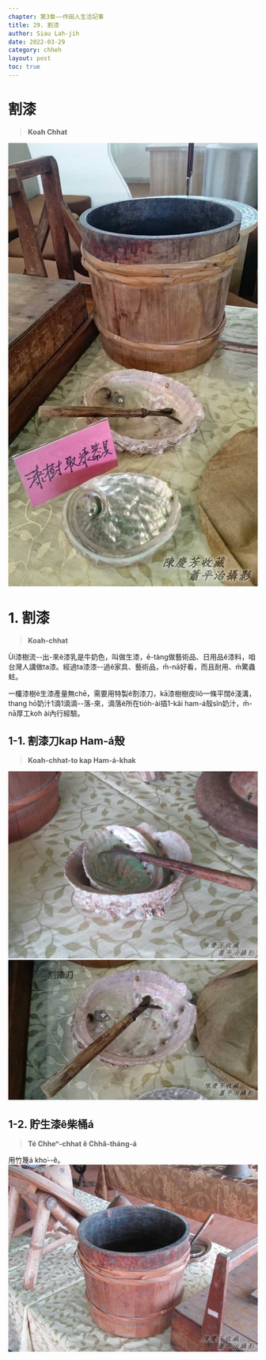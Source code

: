 ```yaml
---
chapter: 第3章——作田人生活記事
title: 29. 割漆
author: Siau Lah-jih
date: 2022-03-29
category: chheh
layout: post
toc: true
---
```


# 割漆
> **Koah Chhat**

![](../too5/17/17-18-1割漆.jpg)

# 1. 割漆
> **Koah-chhat**

Ùi漆樹流--出-來ê漆乳是牛奶色，叫做生漆，ē-tàng做藝術品、日用品ê漆料，咱台灣人講做ta漆。經過ta漆漆--過ê家具、藝術品，m̄-nā好看，而且耐用、m̄驚蟲蛀。

一欉漆樹ê生漆產量無chē，需要用特製ê割漆刀，kā漆樹樹皮liô一條平闊ê淺溝，thang hō͘奶汁1滴1滴滴--落-來，滴落ê所在tio̍h-ài插1-kâi ham-á殼sîn奶汁，m̄-nā厚工koh ài內行經驗。

## 1-1. 割漆刀kap Ham-á殼
> **Koah-chhat-to kap Ham-á-khak**

![](../too5/17/17-18-2割漆.jpg)
![](../too5/17/17-18-3割漆.jpg)

## 1-2. 貯生漆ê柴桶á
> **Té Chheⁿ-chhat ê Chhâ-tháng-á**

用竹篾á kho͘--ê。
![](../too5/17/17-18-4割漆.jpg)